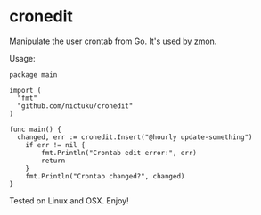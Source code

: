 cronedit
========

Manipulate the user crontab from Go. It's used by [zmon](https://github.com/nictuku/zmon).

Usage:


```
package main

import (
  "fmt"
  "github.com/nictuku/cronedit"
)

func main() {
  changed, err := cronedit.Insert("@hourly update-something")
	if err != nil {
		fmt.Println("Crontab edit error:", err)
		return
	}
	fmt.Println("Crontab changed?", changed)
}
```

Tested on Linux and OSX. Enjoy!
